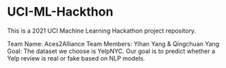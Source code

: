 # UCI-ML-Hackthon
This is a 2021 UCI Machine Learning Hackathon project repository. 

Team Name: Aces2Alliance
Team Members: Yihan Yang & Qingchuan Yang
Goal: The dataset we choose is YelpNYC. Our goal is to predict whether a Yelp review is real or fake based on NLP models. 
